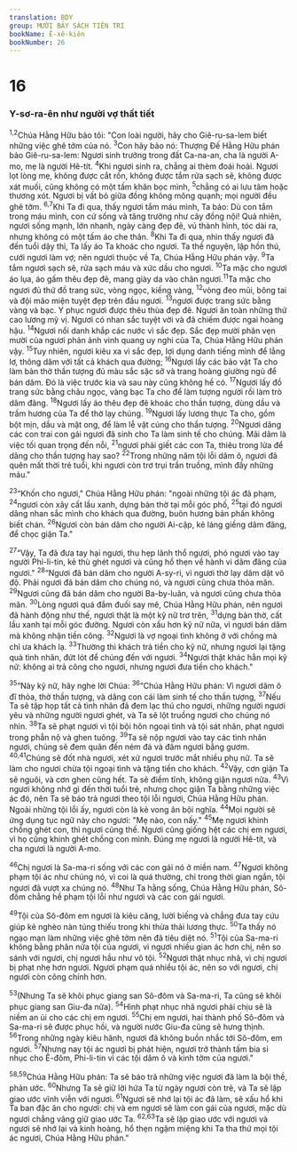 ```yaml
---
translation: BDY
group: MƯỜI BẢY SÁCH TIÊN TRI
bookName: Ê-xê-kiên 
bookNumber: 26
---
```


<div class="title"><h1>16</h1><h3>Y-sơ-ra-ên như người vợ thất tiết</h3></div>
<p><sup>1,2</sup>Chúa Hằng Hữu bảo tôi: &#34;Con loài người, hãy cho Giê-ru-sa-lem biết những việc ghê tởm của nó. <sup>3</sup>Con hãy bảo nó: Thượng Đế Hằng Hữu phán bảo Giê-ru-sa-lem: Ngươi sinh trưởng trong đất Ca-na-an, cha là người A-mo, mẹ là người Hê-tít. <sup>4</sup>Khi ngươi sinh ra, chẳng ai thèm đoái hoài. Ngươi lọt lòng mẹ, không được cắt rốn, không được tắm rửa sạch sẽ, không được xát muối, cũng không có một tấm khăn bọc mình, <sup>5</sup>chẳng có ai lưu tâm hoặc thương xót. Ngươi bị vất bỏ giữa đồng không mông quạnh; mọi người đều ghê tởm. <sup>6,7</sup>Khi Ta đi qua, thấy ngươi tắm máu mình, Ta bảo: Dù con tắm trong máu mình, con cứ sống và tăng trưởng như cây đồng nội! Quả nhiên, ngươi sống mạnh, lớn nhanh, ngày càng đẹp đẽ, vú thành hình, tóc dài ra, nhưng không có một tấm áo che thân. <sup>8</sup>Khi Ta đi qua, nhìn thấy ngươi đã đến tuổi dậy thì, Ta lấy áo Ta khoác cho ngươi. Ta thề nguyện, lập hồn thú, cưới ngươi làm vợ; nên ngươi thuộc về Ta, Chúa Hằng Hữu phán vậy. <sup>9</sup>Ta tắm ngươi sạch sẽ, rửa sạch máu và xức dầu cho ngươi. <sup>10</sup>Ta mặc cho ngươi áo lụa, áo gấm thêu đẹp đẽ, mang giày da vào chân ngươi.<sup>11</sup>Ta mặc cho ngươi đủ thứ đồ trang sức, vòng ngọc, kiềng vàng, <sup>12</sup>vòng đeo mũi, bông tai và đội mão miện tuyệt đẹp trên đầu ngươi. <sup>13</sup>ngươi được trang sức bằng vàng và bạc. Y phục ngươi được thêu thùa đẹp đẽ. Ngươi ăn toàn những thứ cao lương mỹ vị. Ngươi có nhan sắc tuyệt vời và đã chiếm được ngai hoàng hậu. <sup>14</sup>Ngươi nổi danh khắp các nước vì sắc đẹp. Sắc đẹp mười phân vẹn mười của ngươi phản ảnh vinh quang uy nghi của Ta, Chúa Hằng Hữu phán vậy. <sup>15</sup>Tuy nhiên, ngươi kiêu xa vì sắc đẹp, lợi dụng danh tiếng mình để lẳng lơ, thông dâm với tất cả khách qua đường; <sup>16</sup>Ngươi lấy các bảo vật Ta cho làm bàn thờ thần tượng đủ màu sắc sặc sỡ và trang hoàng giường ngủ để bán dâm. Đó là việc trước kia và sau này cũng không hề có. <sup>17</sup>Ngươi lấy đồ trang sức bằng châu ngọc, vàng bạc Ta cho để làm tượng người rồi làm trò dâm đãng. <sup>18</sup>Ngươi lấy áo thêu đẹp đẽ khoác cho thần tượng, dùng dầu và trầm hương của Ta để thờ lạy chúng. <sup>19</sup>Ngươi lấy lương thực Ta cho, gồm bột mịn, dầu và mật ong, để làm lễ vật cúng cho thần tượng. <sup>20</sup>Ngươi dâng các con trai con gái ngươi đã sinh cho Ta làm sinh tế cho chúng. Mãi dâm là việc tối quan trọng đến nỗi, <sup>21</sup>ngươi phải giết các con Ta, thiêu trong lửa để dâng cho thần tượng hay sao? <sup>22</sup>Trong những năm tội lỗi dâm ô, ngươi đã quên mất thời trẻ tuổi, khi ngươi còn trơ trụi trần truồng, mình đầy những máu.&#34;</p><p><sup>23</sup>“Khốn cho ngươi,&#34; Chúa Hằng Hữu phán: &#34;ngoài những tội ác đã phạm, <sup>24</sup>ngươi còn xây cất lầu xanh, dựng bàn thờ tại mỗi góc phố, <sup>25</sup>tại đó ngươi dâng nhan sắc mình cho khách qua đường, buôn hương bán phấn không biết chán. <sup>26</sup>Ngươi còn bán dâm cho người Ai-cập, kẻ láng giềng dâm đãng, để chọc giận Ta.&#34;</p><p><sup>27</sup>“Vậy, Ta đã đưa tay hại ngươi, thu hẹp lãnh thổ ngươi, phó ngươi vào tay người Phi-li-tin, kẻ thù ghét ngươi và cũng hổ thẹn về hành vi dâm đãng của ngươi.&#34; <sup>28</sup>“Ngươi đã bán dâm cho người A-sy-ri, vì ngươi thờ lạy dâm dật vô độ. Phải ngươi đã bán dâm cho chúng nó, và ngươi cũng chưa thỏa mãn. <sup>29</sup>Ngươi cũng đã bán dâm cho người Ba-by-luân, và ngươi cũng chưa thỏa mãn. <sup>30</sup>Lòng ngươi quá đắm đuối say mê, Chúa Hằng Hữu phán, nên ngươi đã hành động như thế, ngươi thật là một kỹ nữ trơ trẽn, <sup>31</sup>dựng bàn thờ, cất lầu xanh tại mỗi góc đường. Ngươi còn xấu hơn kỹ nữ nữa, vì ngươi bán dâm mà không nhận tiền công. <sup>32</sup>Ngươi là vợ ngoại tình không ở với chồng mà chỉ ưa khách lạ. <sup>33</sup>Thường thì khách trả tiền cho kỹ nữ, nhưng ngươi lại tặng quà tình nhân, đứt lót để chúng đến với ngươi. <sup>34</sup>Ngươi thật khác hẳn mọi kỹ nữ: không ai trả công cho ngươi, nhưng ngươi đưa tiền cho khách.&#34;</p><p><sup>35</sup>“Này kỹ nữ, hãy nghe lời Chúa: <sup>36</sup>“Chúa Hằng Hữu phán: Vì ngươi dâm ô đĩ thỏa, thờ thần tượng, và dâng con cái làm sinh tế cho thần tượng, <sup>37</sup>Nếu Ta sẽ tập họp tất cả tình nhân đã đem lạc thú cho ngươi, những người ngươi yêu và những người ngươi ghét, và Ta sẽ lột truồng ngươi cho chúng nó nhìn. <sup>38</sup>Ta sẽ phạt ngươi vì tội bội hôn ngoại tình và tội sát nhân, phạt ngươi trong phẫn nộ và ghen tuông. <sup>39</sup>Ta sẽ nộp ngươi vào tay các tình nhân ngươi, chúng sẽ đem quân đến ném đá và đâm ngươi bằng gươm. <sup>40,41</sup>Chúng sẽ đốt nhà ngươi, xét xử ngươi trước mắt nhiều phụ nữ. Ta sẽ làm cho ngươi chừa tội ngoại tình và tặng tiền cho khách. <sup>42</sup>Vậy, cơn giận Ta sẽ nguôi, và cơn ghen cũng hết. Ta sẽ điềm tĩnh, không giận ngươi nữa. <sup>43</sup>Vì ngươi không nhớ gì đến thời tuổi trẻ, nhưng chọc giận Ta bằng những việc ác đó, nên Ta sẽ báo trả ngươi theo tội lỗi ngươi, Chúa Hằng Hữu phán. Ngoài những tội lỗi ấy, ngươi còn là kẻ vong ân bội nghĩa. <sup>44</sup>Mọi người sẽ ứng dụng tục ngữ này cho ngươi: &#34;Mẹ nào, con nấy.&#34; <sup>45</sup>Mẹ ngươi khinh chồng ghét con, thì ngươi cũng thế. Ngươi cũng giống hệt các chị em ngươi, vì họ cũng khinh ghét chồng con mình. Đúng mẹ ngươi là người Hê-tít, và cha ngươi là người A-mo.</p><p><sup>46</sup>Chị ngươi là Sa-ma-ri sống với các con gái nó ở miền nam. <sup>47</sup>Ngươi không phạm tội ác như chúng nó, vì coi là quá thường, chỉ trong thời gian ngắn, tội ngươi đã vượt xa chúng nó. <sup>48</sup>Như Ta hằng sống, Chúa Hằng Hữu phán, Sô-đôm chẳng hề phạm tội lỗi như ngươi và các con gái ngươi.</p><p><sup>49</sup>Tội của Sô-đôm em ngươi là kiêu căng, lười biếng và chẳng đưa tay cứu giúp kẻ nghèo nàn túng thiếu trong khi thừa thải lương thực. <sup>50</sup>Ta thấy nó ngạo mạn làm những việc ghê tởm nên đã tiêu diệt nó. <sup>51</sup>Tội của Sa-ma-ri không bằng phân nửa tội của ngươi, vì ngươi nhiều gian ác hơn chị, nên so sánh với ngươi, chị ngươi hầu như vô tội. <sup>52</sup>Ngươi thật nhục nhã, vì chị ngươi bị phạt nhẹ hơn ngươi. Ngươi phạm quá nhiều tội ác, nên so với ngươi, chị ngươi còn công chính hơn.</p><p><sup>53</sup>(Nhưng Ta sẽ khôi phục giang san Sô-đôm và Sa-ma-ri, Ta cũng sẽ khôi phục giang san Giu-đa nữa). <sup>54</sup>Hình phạt nhục nhã ngươi phải chịu sẽ là niềm an ủi cho các chị em ngươi. <sup>55</sup>Chị em ngươi, hai thành phố Sô-đôm và Sa-ma-ri sẽ được phục hồi, và người nước Giu-đa cũng sẽ hưng thịnh. <sup>56</sup>Trong những ngày kiêu hãnh, ngươi đã không buồn nhắc tới Sô-đôm, em ngươi. <sup>57</sup>Nhưng nay tội ác ngươi bị phát hiện, ngươi trở thành tấm bia sỉ nhục cho Ê-đôm, Phi-li-tin vì các tội dâm ô và kinh tởm của ngươi.&#34;</p><p><sup>58,59</sup>Chúa Hằng Hữu phán: Ta sẽ báo trả những việc ngươi đã làm là bội thề, phản ước. <sup>60</sup>Nhưng Ta sẽ giữ lời hứa Ta từ ngày ngươi còn trẻ, và Ta sẽ lập giao ước vĩnh viễn với ngươi. <sup>61</sup>Ngươi sẽ nhớ lại tội ác đã làm, sẽ xấu hổ khi Ta ban đặc ân cho ngươi: chị và em ngươi sẽ làm con gái của ngươi, mặc dù ngươi chẳng vâng giữ giao ước Ta. <sup>62,63</sup>Ta sẽ lập giao ước với ngươi và ngươi sẽ nhớ lại và kinh hoàng, hổ thẹn ngậm miệng khi Ta tha thứ mọi tội ác ngươi, Chúa Hằng Hữu phán.&#34;</p>